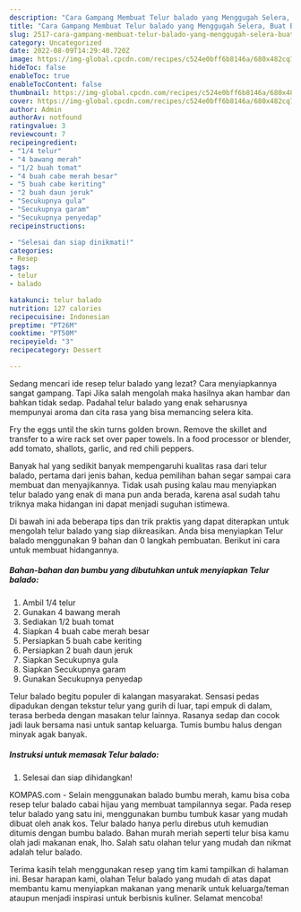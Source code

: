 ```yaml
---
description: "Cara Gampang Membuat Telur balado yang Menggugah Selera, Buat Buka Puasa Lezat"
title: "Cara Gampang Membuat Telur balado yang Menggugah Selera, Buat Buka Puasa Lezat"
slug: 2517-cara-gampang-membuat-telur-balado-yang-menggugah-selera-buat-buka-puasa-lezat
category: Uncategorized
date: 2022-08-09T14:29:40.720Z
image: https://img-global.cpcdn.com/recipes/c524e0bff6b8146a/680x482cq70/telur-balado-foto-resep-utama.jpg
hideToc: false
enableToc: true
enableTocContent: false
thumbnail: https://img-global.cpcdn.com/recipes/c524e0bff6b8146a/680x482cq70/telur-balado-foto-resep-utama.jpg
cover: https://img-global.cpcdn.com/recipes/c524e0bff6b8146a/680x482cq70/telur-balado-foto-resep-utama.jpg
author: Admin
authorAv: notfound
ratingvalue: 3
reviewcount: 7
recipeingredient:
- "1/4 telur"
- "4 bawang merah"
- "1/2 buah tomat"
- "4 buah cabe merah besar"
- "5 buah cabe keriting"
- "2 buah daun jeruk"
- "Secukupnya gula"
- "Secukupnya garam"
- "Secukupnya penyedap"
recipeinstructions:

- "Selesai dan siap dinikmati!"
categories:
- Resep
tags:
- telur
- balado

katakunci: telur balado 
nutrition: 127 calories
recipecuisine: Indonesian
preptime: "PT26M"
cooktime: "PT50M"
recipeyield: "3"
recipecategory: Dessert

---
```



Sedang mencari ide resep telur balado yang lezat? Cara menyiapkannya sangat gampang. Tapi Jika salah mengolah maka hasilnya akan hambar dan bahkan tidak sedap. Padahal telur balado yang enak seharusnya mempunyai aroma dan cita rasa yang bisa memancing selera kita.


Fry the eggs until the skin turns golden brown. Remove the skillet and transfer to a wire rack set over paper towels. In a food processor or blender, add tomato, shallots, garlic, and red chili peppers.

Banyak hal yang sedikit banyak mempengaruhi kualitas rasa dari telur balado, pertama dari jenis bahan, kedua pemilihan bahan segar sampai cara membuat dan menyajikannya. Tidak usah pusing kalau mau menyiapkan telur balado yang enak di mana pun anda berada, karena asal sudah tahu triknya maka hidangan ini dapat menjadi suguhan istimewa.


Di bawah ini ada beberapa tips dan trik praktis yang dapat diterapkan untuk mengolah telur balado yang siap dikreasikan. Anda bisa menyiapkan Telur balado menggunakan 9 bahan dan 0 langkah pembuatan. Berikut ini cara untuk membuat hidangannya.

<!--inarticleads1-->

##### Bahan-bahan dan bumbu yang dibutuhkan untuk menyiapkan Telur balado:

1. Ambil 1/4 telur
1. Gunakan 4 bawang merah
1. Sediakan 1/2 buah tomat
1. Siapkan 4 buah cabe merah besar
1. Persiapkan 5 buah cabe keriting
1. Persiapkan 2 buah daun jeruk
1. Siapkan Secukupnya gula
1. Siapkan Secukupnya garam
1. Gunakan Secukupnya penyedap


Telur balado begitu populer di kalangan masyarakat. Sensasi pedas dipadukan dengan tekstur telur yang gurih di luar, tapi empuk di dalam, terasa berbeda dengan masakan telur lainnya. Rasanya sedap dan cocok jadi lauk bersama nasi untuk santap keluarga. Tumis bumbu halus dengan minyak agak banyak. 

<!--inarticleads2-->

##### Instruksi untuk memasak Telur balado:


1. Selesai dan siap dihidangkan!

KOMPAS.com - Selain menggunakan balado bumbu merah, kamu bisa coba resep telur balado cabai hijau yang membuat tampilannya segar. Pada resep telur balado yang satu ini, menggunakan bumbu tumbuk kasar yang mudah dibuat oleh anak kos. Telur balado hanya perlu direbus utuh kemudian ditumis dengan bumbu balado. Bahan murah meriah seperti telur bisa kamu olah jadi makanan enak, lho. Salah satu olahan telur yang mudah dan nikmat adalah telur balado. 

Terima kasih telah menggunakan resep yang tim kami tampilkan di halaman ini. Besar harapan kami, olahan Telur balado yang mudah di atas dapat membantu kamu menyiapkan makanan yang menarik untuk keluarga/teman ataupun menjadi inspirasi untuk berbisnis kuliner. Selamat mencoba!
